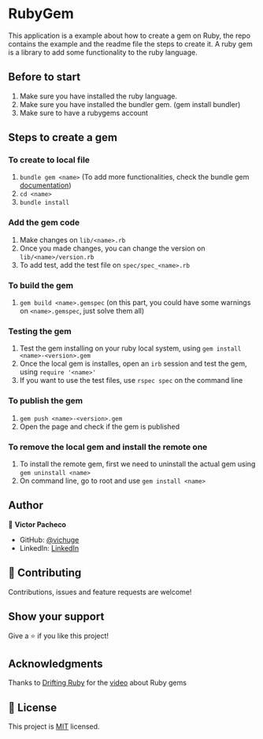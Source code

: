 # RubyGem
This application is a example about how to create a gem on Ruby, the repo contains the example and the readme file the steps to create it. A ruby gem is a library to add some functionality to the ruby language.

## Before to start

1. Make sure you have installed the ruby language.
2. Make sure you have installed the bundler gem. (gem install bundler)
3. Make sure to have a rubygems account

## Steps to create a gem

### To create to local file

1. `bundle gem <name>`
(To add more functionalities, check the bundle gem [documentation](https://bundler.io/man/bundle-gem.1.html))
2. `cd <name>`
3. `bundle install`

### Add the gem code

1. Make changes on `lib/<name>.rb`
2. Once you made changes, you can change the version on `lib/<name>/version.rb`
3. To add test, add the test file on `spec/spec_<name>.rb`

### To build the gem

1. `gem build <name>.gemspec`
(on this part, you could have some warnings on `<name>.gemspec`, just solve them all)

### Testing the gem

1. Test the gem installing on your ruby local system, using `gem install <name>-<version>.gem`
2. Once the local gem is installes, open an `irb` session and test the gem, using `require '<name>'`
3. If you want to use the test files, use `rspec spec` on the command line

### To publish the gem

1. `gem push <name>-<version>.gem`
2. Open the page and check if the gem is published

### To remove the local gem and install the remote one

1. To install the remote gem, first we need to uninstall the actual gem using `gem uninstall <name>`
2. On command line, go to root and use `gem install <name>`

## Author

👤 **Victor Pacheco**

- GitHub: [@vichuge](https://github.com/vichuge)
- LinkedIn: [LinkedIn](https://www.linkedin.com/in/victor-pacheco-7946aab2/)

## 🤝 Contributing

Contributions, issues and feature requests are welcome! 

## Show your support

Give a ⭐️ if you like this project!

## Acknowledgments

Thanks to [Drifting Ruby](https://www.youtube.com/c/DriftingRuby) for the [video](https://www.youtube.com/watch?v=wYc9HYUAoCQ&t=362s&ab_channel=DriftingRuby) about Ruby gems

## 📝 License

This project is [MIT](./LICENSE) licensed.
